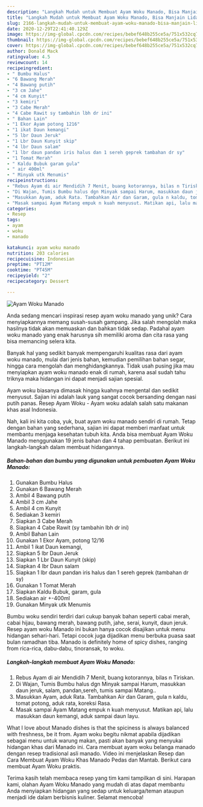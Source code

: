```yaml
---
description: "Langkah Mudah untuk Membuat Ayam Woku Manado, Bisa Manjain Lidah"
title: "Langkah Mudah untuk Membuat Ayam Woku Manado, Bisa Manjain Lidah"
slug: 2166-langkah-mudah-untuk-membuat-ayam-woku-manado-bisa-manjain-lidah
date: 2020-12-29T22:41:40.129Z
image: https://img-global.cpcdn.com/recipes/bebef648b255ce5a/751x532cq70/ayam-woku-manado-foto-resep-utama.jpg
thumbnail: https://img-global.cpcdn.com/recipes/bebef648b255ce5a/751x532cq70/ayam-woku-manado-foto-resep-utama.jpg
cover: https://img-global.cpcdn.com/recipes/bebef648b255ce5a/751x532cq70/ayam-woku-manado-foto-resep-utama.jpg
author: Donald Mack
ratingvalue: 4.5
reviewcount: 14
recipeingredient:
- " Bumbu Halus"
- "6 Bawang Merah"
- "4 Bawang putih"
- "3 cm Jahe"
- "4 cm Kunyit"
- "3 kemiri"
- "3 Cabe Merah"
- "4 Cabe Rawit sy tambahin lbh dr ini"
- " Bahan Lain"
- "1 Ekor Ayam potong 1216"
- "1 ikat Daun kemangi"
- "5 lbr Daun Jeruk"
- "1 Lbr Daun Kunyit skip"
- "4 lbr Daun salam"
- "1 lbr daun pandan iris halus dan 1 sereh geprek tambahan dr sy"
- "1 Tomat Merah"
- " Kaldu Bubuk garam gula"
- " air 400ml"
- " Minyak utk Menumis"
recipeinstructions:
- "Rebus Ayam di air Mendidih 7 Menit, buang kotorannya, bilas n Tiriskan."
- "Di Wajan, Tumis Bumbu halus dgn Minyak sampai Harum, masukkan daun jeruk, salam, pandan,sereh, tumis sampai Matang.."
- "Masukkan Ayam, aduk Rata. Tambahkan Air dan Garam, gula n kaldu, tomat potong, aduk rata, koreksi Rasa."
- "Masak sampai Ayam Matang empuk n kuah menyusut. Matikan api, lalu masukkan daun kemangi, aduk sampai daun layu."
categories:
- Resep
tags:
- ayam
- woku
- manado

katakunci: ayam woku manado 
nutrition: 203 calories
recipecuisine: Indonesian
preptime: "PT12M"
cooktime: "PT45M"
recipeyield: "2"
recipecategory: Dessert

---
```



![Ayam Woku Manado](https://img-global.cpcdn.com/recipes/bebef648b255ce5a/751x532cq70/ayam-woku-manado-foto-resep-utama.jpg)

Anda sedang mencari inspirasi resep ayam woku manado yang unik? Cara menyiapkannya memang susah-susah gampang. Jika salah mengolah maka hasilnya tidak akan memuaskan dan bahkan tidak sedap. Padahal ayam woku manado yang enak harusnya sih memiliki aroma dan cita rasa yang bisa memancing selera kita.

Banyak hal yang sedikit banyak mempengaruhi kualitas rasa dari ayam woku manado, mulai dari jenis bahan, kemudian pemilihan bahan segar, hingga cara mengolah dan menghidangkannya. Tidak usah pusing jika mau menyiapkan ayam woku manado enak di rumah, karena asal sudah tahu triknya maka hidangan ini dapat menjadi sajian spesial.

Ayam woku biasanya dimasak hingga kuahnya mengental dan sedikit menyusut. Sajian ini adalah lauk yang sangat cocok bersanding dengan nasi putih panas. Resep Ayam Woku - Ayam woku adalah salah satu makanan khas asal Indonesia.


Nah, kali ini kita coba, yuk, buat ayam woku manado sendiri di rumah. Tetap dengan bahan yang sederhana, sajian ini dapat memberi manfaat untuk membantu menjaga kesehatan tubuh kita. Anda bisa membuat Ayam Woku Manado menggunakan 19 jenis bahan dan 4 tahap pembuatan. Berikut ini langkah-langkah dalam membuat hidangannya.

<!--inarticleads1-->

##### Bahan-bahan dan bumbu yang digunakan untuk pembuatan Ayam Woku Manado:

1. Gunakan  Bumbu Halus
1. Gunakan 6 Bawang Merah
1. Ambil 4 Bawang putih
1. Ambil 3 cm Jahe
1. Ambil 4 cm Kunyit
1. Sediakan 3 kemiri
1. Siapkan 3 Cabe Merah
1. Siapkan 4 Cabe Rawit (sy tambahin lbh dr ini)
1. Ambil  Bahan Lain
1. Gunakan 1 Ekor Ayam, potong 12/16
1. Ambil 1 ikat Daun kemangi,
1. Siapkan 5 lbr Daun Jeruk
1. Siapkan 1 Lbr Daun Kunyit (skip)
1. Siapkan 4 lbr Daun salam
1. Siapkan 1 lbr daun pandan iris halus dan 1 sereh geprek (tambahan dr sy)
1. Gunakan 1 Tomat Merah
1. Siapkan  Kaldu Bubuk, garam, gula
1. Sediakan  air +-400ml
1. Gunakan  Minyak utk Menumis


Bumbu woku sendiri terdiri dari cukup banyak bahan seperti cabai merah, cabai hijau, bawang merah, bawang putih, jahe, serai, kunyit, daun jeruk. Resep ayam woku Manado ini bukan hanya cocok disajikan untuk menu hidangan sehari-hari. Tetapi cocok juga dijadikan menu berbuka puasa saat bulan ramadhan tiba. Manado is definitely home of spicy dishes, ranging from rica-rica, dabu-dabu, tinoransak, to woku. 

<!--inarticleads2-->

##### Langkah-langkah membuat Ayam Woku Manado:

1. Rebus Ayam di air Mendidih 7 Menit, buang kotorannya, bilas n Tiriskan.
1. Di Wajan, Tumis Bumbu halus dgn Minyak sampai Harum, masukkan daun jeruk, salam, pandan,sereh, tumis sampai Matang..
1. Masukkan Ayam, aduk Rata. Tambahkan Air dan Garam, gula n kaldu, tomat potong, aduk rata, koreksi Rasa.
1. Masak sampai Ayam Matang empuk n kuah menyusut. Matikan api, lalu masukkan daun kemangi, aduk sampai daun layu.


What I love about Manado dishes is that the spiciness is always balanced with freshness, be it from. Ayam woku begitu nikmat apabila dijadikan sebagai menu untuk warung makan, pasti akan banyak yang menyukai hidangan khas dari Manado ini. Cara membuat ayam woku belanga manado dengan resep tradisional asli manado. Video ini menjelaskan Resep dan Cara Membuat Ayam Woku Khas Manado Pedas dan Mantab. Berikut cara membuat Ayam Woku praktis. 

Terima kasih telah membaca resep yang tim kami tampilkan di sini. Harapan kami, olahan Ayam Woku Manado yang mudah di atas dapat membantu Anda menyiapkan hidangan yang sedap untuk keluarga/teman ataupun menjadi ide dalam berbisnis kuliner. Selamat mencoba!
